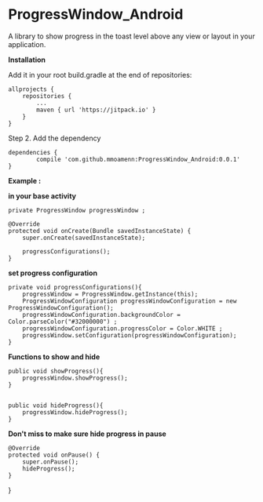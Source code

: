 # ProgressWindow_Android

A library to show progress in the toast level above any view or layout in your application.


**Installation**

Add it in your root build.gradle at the end of repositories:

	allprojects {
		repositories {
			...
			maven { url 'https://jitpack.io' }
		}
	}
	
Step 2. Add the dependency

	dependencies {
	        compile 'com.github.mmoamenn:ProgressWindow_Android:0.0.1'
	}


**Example :**

**in your base activity**

   `private ProgressWindow progressWindow ;`

    @Override
    protected void onCreate(Bundle savedInstanceState) {
        super.onCreate(savedInstanceState);

        progressConfigurations();
    }

**set progress configuration**

    private void progressConfigurations(){
        progressWindow = ProgressWindow.getInstance(this);
        ProgressWindowConfiguration progressWindowConfiguration = new ProgressWindowConfiguration();
        progressWindowConfiguration.backgroundColor = Color.parseColor("#32000000") ;
        progressWindowConfiguration.progressColor = Color.WHITE ;
        progressWindow.setConfiguration(progressWindowConfiguration);
    }

**Functions to show and hide**

    public void showProgress(){
        progressWindow.showProgress();
    }

   
    public void hideProgress(){
        progressWindow.hideProgress();
    }

**Don't miss to make sure hide progress in pause**

    @Override
    protected void onPause() {
        super.onPause();
        hideProgress();
    }
}

